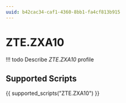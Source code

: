 ```yaml
---
uuid: b42cac34-caf1-4360-8bb1-fa4cf813b915
---
```



# ZTE.ZXA10


<!-- prettier-ignore -->
!!! todo
    Describe *ZTE.ZXA10* profile

## Supported Scripts

{{ supported_scripts("ZTE.ZXA10") }}
